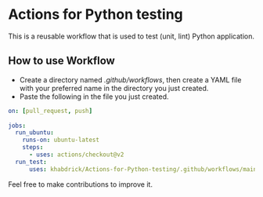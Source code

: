 # Actions for Python testing
This is a reusable workflow that is used to test (unit, lint) Python application.

## How to use Workflow
- Create a directory named _.github/workflows_, then create a YAML file with your preferred name in the directory you just created.
- Paste the following in the file you just created.
```yaml
on: [pull_request, push]
  
jobs:
  run_ubuntu:
    runs-on: ubuntu-latest
    steps: 
      - uses: actions/checkout@v2
  run_test:
      uses: khabdrick/Actions-for-Python-testing/.github/workflows/main.yml@main
```
Feel free to make contributions to improve it.
